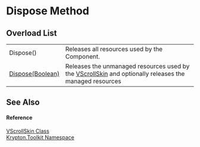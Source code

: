 # Dispose Method


## Overload List
<table>
<tr>
<td>Dispose()</td>
<td>Releases all resources used by the Component.</td></tr>
<tr>
<td><a href="2444203a-f41d-a08c-28ce-dd0c76f56c0f.md">Dispose(Boolean)</a></td>
<td>Releases the unmanaged resources used by the <a href="c9914e76-d147-debc-3e3a-8f31590bdb6a.md">VScrollSkin</a> and optionally releases the managed resources</td></tr>
</table>

## See Also


#### Reference
<a href="c9914e76-d147-debc-3e3a-8f31590bdb6a.md">VScrollSkin Class</a>  
<a href="79d2eac2-21f4-54ff-7552-b20c33c30600.md">Krypton.Toolkit Namespace</a>  
